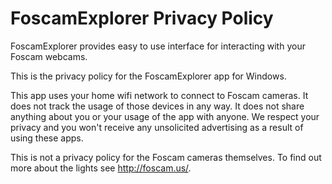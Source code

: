 # FoscamExplorer Privacy Policy

FoscamExplorer provides easy to use interface for interacting with your Foscam webcams.

This is the privacy policy for the FoscamExplorer app for Windows.

This app uses your home wifi network to connect to Foscam cameras.
It does not track the usage of those devices in any way. 
It does not share anything about you or your usage of the app with anyone.
We respect your privacy and you won't receive any unsolicited advertising as a result of using these apps.

This is not a privacy policy for the Foscam cameras themselves. To find out more about the lights see 
<a href="http://foscam.us/">http://foscam.us/</a>.  

